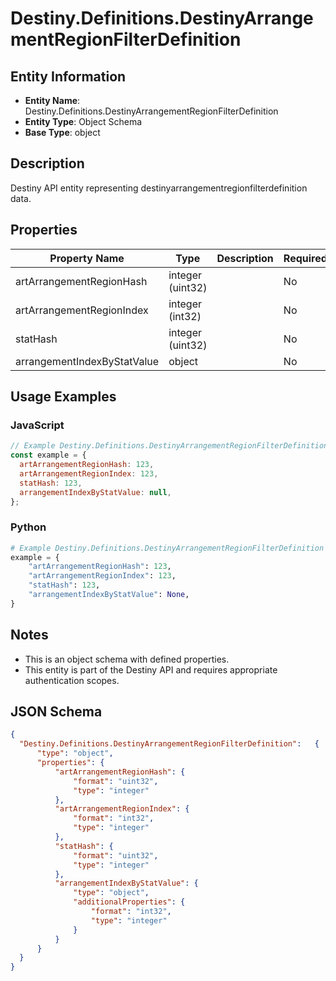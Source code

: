 # Destiny.Definitions.DestinyArrangementRegionFilterDefinition

## Entity Information
- **Entity Name**: Destiny.Definitions.DestinyArrangementRegionFilterDefinition
- **Entity Type**: Object Schema
- **Base Type**: object

## Description
Destiny API entity representing destinyarrangementregionfilterdefinition data.

## Properties

| Property Name | Type | Description | Required |
|---------------|------|-------------|----------|
| artArrangementRegionHash | integer (uint32) |  | No |
| artArrangementRegionIndex | integer (int32) |  | No |
| statHash | integer (uint32) |  | No |
| arrangementIndexByStatValue | object |  | No |

## Usage Examples

### JavaScript
```javascript
// Example Destiny.Definitions.DestinyArrangementRegionFilterDefinition object
const example = {
  artArrangementRegionHash: 123,
  artArrangementRegionIndex: 123,
  statHash: 123,
  arrangementIndexByStatValue: null,
};
```

### Python
```python
# Example Destiny.Definitions.DestinyArrangementRegionFilterDefinition object
example = {
    "artArrangementRegionHash": 123,
    "artArrangementRegionIndex": 123,
    "statHash": 123,
    "arrangementIndexByStatValue": None,
}
```

## Notes
- This is an object schema with defined properties.
- This entity is part of the Destiny API and requires appropriate authentication scopes.

## JSON Schema
```json
{
  "Destiny.Definitions.DestinyArrangementRegionFilterDefinition":   {
      "type": "object",
      "properties": {
          "artArrangementRegionHash": {
              "format": "uint32",
              "type": "integer"
          },
          "artArrangementRegionIndex": {
              "format": "int32",
              "type": "integer"
          },
          "statHash": {
              "format": "uint32",
              "type": "integer"
          },
          "arrangementIndexByStatValue": {
              "type": "object",
              "additionalProperties": {
                  "format": "int32",
                  "type": "integer"
              }
          }
      }
  }
}
```

